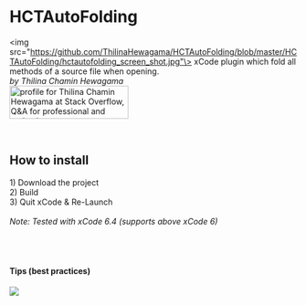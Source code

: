 # HCTAutoFolding
<img src="https://github.com/ThilinaHewagama/HCTAutoFolding/blob/master/HCTAutoFolding/hctautofolding_screen_shot.jpg"\>
xCode plugin which fold all methods of a source file when opening.
<br/>
<i>by Thilina Chamin Hewagama</i> <br/>
<a href="http://stackoverflow.com/users/1716859/thilina-chamin-hewagama">
<img src="http://stackoverflow.com/users/flair/1716859.png" width="208" height="58" alt="profile for Thilina Chamin Hewagama at Stack Overflow, Q&amp;A for professional and enthusiast programmers" title="profile for Thilina Chamin Hewagama at Stack Overflow, Q&amp;A for professional and enthusiast programmers">
</a>

<br/>
<h2>How to install</h2>
1) Download the project<br/>
2) Build<br/>
3) Quit xCode & Re-Launch<br/>

<br/>
<i>Note: Tested with xCode 6.4 (supports above xCode 6)</i>
<br/>
<br/>
<br/>
<br/>
<h4>Tips (best practices)</h4>
<img src="https://github.com/ThilinaHewagama/HCTAutoFolding/blob/master/HCTAutoFolding/tips.jpg">
